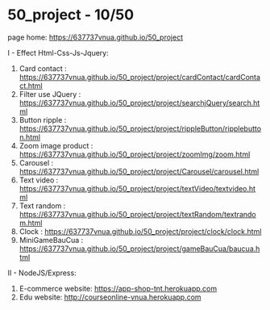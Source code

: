 # 50_project - 10/50
page home:  https://637737vnua.github.io/50_project



I - Effect Html-Css-Js-Jquery:
1. Card contact : https://637737vnua.github.io/50_project/project/cardContact/cardContact.html
2. Filter use JQuery : https://637737vnua.github.io/50_project/project/searchjQuery/search.html
3. Button ripple : https://637737vnua.github.io/50_project/project/rippleButton/ripplebutton.html
4. Zoom image product : https://637737vnua.github.io/50_project/project/zoomImg/zoom.html
5. Carousel : https://637737vnua.github.io/50_project/project/Carousel/carousel.html
6. Text video : https://637737vnua.github.io/50_project/project/textVideo/textvideo.html
7. Text random : https://637737vnua.github.io/50_project/project/textRandom/textrandom.html
8. Clock : https://637737vnua.github.io/50_project/project/clock/clock.html
9. MiniGameBauCua : https://637737vnua.github.io/50_project/project/gameBauCua/baucua.html



II - NodeJS/Express:
1. E-commerce website: https://app-shop-tnt.herokuapp.com
2. Edu website: http://courseonline-vnua.herokuapp.com
